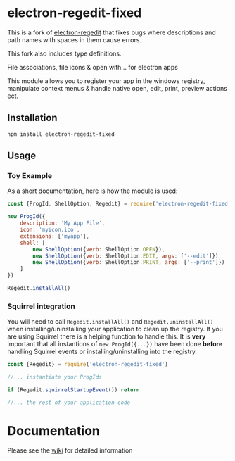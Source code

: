 # electron-regedit-fixed

This is a fork of [electron-regedit](https://www.npmjs.com/package/electron-regedit) that fixes bugs where descriptions and path names with spaces in them cause errors.

This fork also includes type definitions.

File associations, file icons &amp; open with... for electron apps

This module allows you to register your app in the windows registry, manipulate context menus & handle native open, edit, print, preview actions ect.

## Installation
```shell
npm install electron-regedit-fixed
```

## Usage
### Toy Example
As a short documentation, here is how the module is used:
```javascript
const {ProgId, ShellOption, Regedit} = require('electron-regedit-fixed')

new ProgId({
    description: 'My App File',
    icon: 'myicon.ico',
    extensions: ['myapp'],
    shell: [
        new ShellOption({verb: ShellOption.OPEN}),
        new ShellOption({verb: ShellOption.EDIT, args: ['--edit']}),
        new ShellOption({verb: ShellOption.PRINT, args: ['--print']})
    ]
})

Regedit.installAll()
```

### Squirrel integration
You will need to call ```Regedit.installAll()``` and ```Regedit.uninstallAll()``` when installing/uninstalling your application to clean up the registry. If you are using Squirrel there is a helping function to handle this. It is **very** important that all instantions of ```new ProgId({...})``` have been done **before** handling Squirrel events or installing/uninstalling into the registry.
```javascript
const {Regedit} = require('electron-regedit-fixed')

//... instantiate your ProgIds

if (Regedit.squirrelStartupEvent()) return

//... the rest of your application code
```

# Documentation
Please see the [wiki](https://github.com/Tympanix/electron-regedit/wiki) for detailed information

